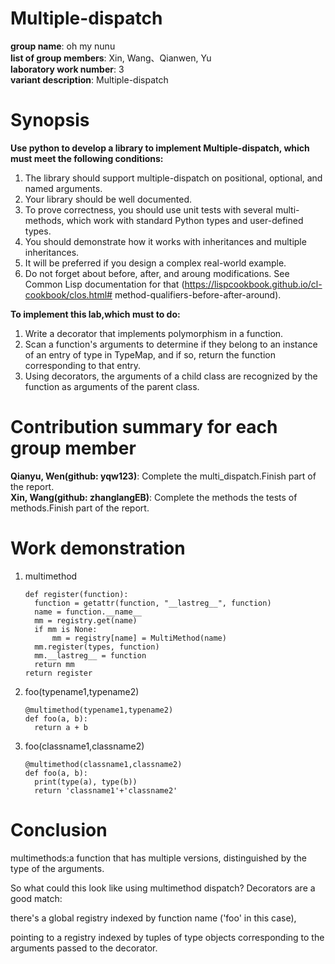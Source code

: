 # Multiple-dispatch
   **group name**: oh my nunu     
   **list of group members**: Xin, Wang、Qianwen, Yu   
   **laboratory work number**: 3  
   **variant description**: Multiple-dispatch  
# Synopsis
   **Use python to develop a library to implement Multiple-dispatch, which must meet the following conditions:** 

   1. The library should support multiple-dispatch on positional, optional, and named arguments.
   2. Your library should be well documented.
   3. To prove correctness, you should use unit tests with several multi-methods, which work
      with standard Python types and user-defined types. 
   4. You should demonstrate how it works with inheritances and multiple inheritances.
   5. It will be preferred if you design a complex real-world example.
   6. Do not forget about before, after, and aroung modifications. See Common Lisp
      documentation for that (https://lispcookbook.github.io/cl-cookbook/clos.html#
      method-qualifiers-before-after-around).   

   **To implement this lab,which must to do:**  

   1. Write a decorator that implements polymorphism in a function.   
   2. Scan a function's arguments to determine if they belong to an instance of an entry of type in TypeMap, and if so, return the function corresponding to that entry.
   3. Using decorators, the arguments of a child class are recognized by the function as arguments of the parent class.

     

# Contribution summary for each group member
   **Qianyu, Wen(github: yqw123)**: Complete the multi_dispatch.Finish part of the report.   
   **Xin, Wang(github: zhanglangEB)**:  Complete the methods the tests of methods.Finish part of the report.


# Work demonstration 
   1. multimethod  

      ```
      def register(function):
        function = getattr(function, "__lastreg__", function)
        name = function.__name__
        mm = registry.get(name)
        if mm is None:
            mm = registry[name] = MultiMethod(name)
        mm.register(types, function)
        mm.__lastreg__ = function
        return mm
	  return register
      ```

   2. foo(typename1,typename2)  

      ```
      @multimethod(typename1,typename2)
	  def foo(a, b):
		return a + b
      ```

   3. foo(classname1,classname2)  

      ```
      @multimethod(classname1,classname2)
	  def foo(a, b):
		print(type(a), type(b))
		return 'classname1'+'classname2'
      ```
   
	

	  
	


# Conclusion

  multimethods:a function that has multiple versions, distinguished by the type of the arguments.
  
  So what could this look like using multimethod dispatch? Decorators are a good match:
  
  there's a global registry indexed by function name ('foo' in this case), 
  
  pointing to a registry indexed by tuples of type objects corresponding to the arguments passed to the decorator.
  
  
